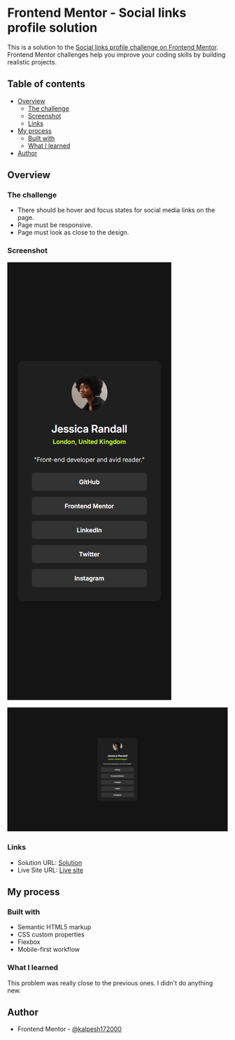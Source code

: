 # Frontend Mentor - Social links profile solution

This is a solution to the [Social links profile challenge on Frontend Mentor](https://www.frontendmentor.io/challenges/social-links-profile-UG32l9m6dQ). Frontend Mentor challenges help you improve your coding skills by building realistic projects. 

## Table of contents

- [Overview](#overview)
  - [The challenge](#the-challenge)
  - [Screenshot](#screenshot)
  - [Links](#links)
- [My process](#my-process)
  - [Built with](#built-with)
  - [What I learned](#what-i-learned)
- [Author](#author)

## Overview

### The challenge

- There should be hover and focus states for social media links on the page.
- Page must be responsive.
- Page must look as close to the design.


### Screenshot

![](./assets/images/screenshot-mobile.png)

![](./assets/images/screenshot-desktop.png)

### Links

- Solution URL: [Solution](https://github.com/kalpesh172000/social-link-profile-main)
- Live Site URL: [Live site](https://kalpesh172000.github.io/social-link-profile-main/)

## My process

### Built with

- Semantic HTML5 markup
- CSS custom properties
- Flexbox
- Mobile-first workflow

### What I learned

This problem was really close to the previous ones. I didn't do anything new.

## Author

- Frontend Mentor - [@kalpesh172000](https://www.frontendmentor.io/profile/kalpesh172000)
